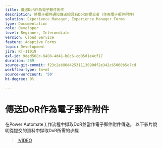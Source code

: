 ```yaml
---
title: 傳送DoR作為電子郵件附件
description: 將電子郵件通知傳送給具有DoR的提交者（作為電子郵件附件）
solution: Experience Manager, Experience Manager Forms
type: Documentation
role: Developer
level: Beginner, Intermediate
version: Cloud Service
feature: Adaptive Forms
topic: Development
jira: KT-11019
exl-id: 9ded508c-9408-4d41-b8c6-cd85d1e4cf17
duration: 289
source-git-commit: f23c2ab86d42531113690df2e342c65060b5c7cd
workflow-type: tm+mt
source-wordcount: '50'
ht-degree: 0%

---
```


# 傳送DoR作為電子郵件附件

在Power Automate工作流程中擷取DoR並當作電子郵件附件傳送。
以下影片說明從提交的資料中擷取DoR所需的步驟
>[!VIDEO](https://video.tv.adobe.com/v/346731?quality=12&learn=on)
